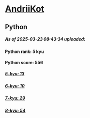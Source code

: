 # [AndriiKot](https://www.codewars.com/users/AndriiKot) 
## Python

##### As of 2025-03-23 08:43:34 uploaded:

#### Python rank: 5 kyu

#### Python score: 556

##### [5-kyu: 13](https://github.com/AndriiKot/Python__CodeWars/tree/main/kyu-5)

##### [6-kyu: 10](https://github.com/AndriiKot/Python__CodeWars/tree/main/kyu-6)

##### [7-kyu: 29](https://github.com/AndriiKot/Python__CodeWars/tree/main/kyu-7)

##### [8-kyu: 54](https://github.com/AndriiKot/Python__CodeWars/tree/main/kyu-8)

